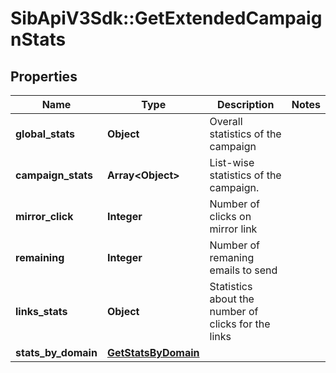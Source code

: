 # SibApiV3Sdk::GetExtendedCampaignStats

## Properties
Name | Type | Description | Notes
------------ | ------------- | ------------- | -------------
**global_stats** | **Object** | Overall statistics of the campaign | 
**campaign_stats** | **Array&lt;Object&gt;** | List-wise statistics of the campaign. | 
**mirror_click** | **Integer** | Number of clicks on mirror link | 
**remaining** | **Integer** | Number of remaning emails to send | 
**links_stats** | **Object** | Statistics about the number of clicks for the links | 
**stats_by_domain** | [**GetStatsByDomain**](GetStatsByDomain.md) |  | 


